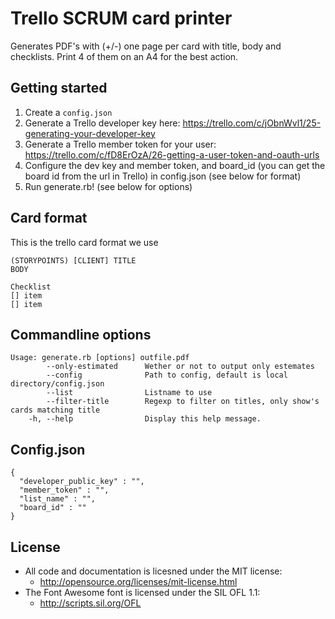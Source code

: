 # Trello SCRUM card printer

Generates PDF's with (+/-) one page per card with title, body and checklists. Print 4 of them on an A4 for the best action.

## Getting started

1. Create a `config.json`
1. Generate a Trello developer key here: https://trello.com/c/jObnWvl1/25-generating-your-developer-key
1. Generate a Trello member token for your user: https://trello.com/c/fD8ErOzA/26-getting-a-user-token-and-oauth-urls
1. Configure the dev key and member token, and board_id (you can get the board id from the url in Trello) in config.json (see below for format)
1. Run generate.rb! (see below for options)

## Card format

This is the trello card format we use

```
(STORYPOINTS) [CLIENT] TITLE
BODY

Checklist
[] item
[] item
```

## Commandline options

```
Usage: generate.rb [options] outfile.pdf
        --only-estimated      Wether or not to output only estemates
        --config              Path to config, default is local directory/config.json
        --list                Listname to use
        --filter-title        Regexp to filter on titles, only show's cards matching title
    -h, --help                Display this help message.
```

## Config.json

```
{
  "developer_public_key" : "",
  "member_token" : "",
  "list_name" : "",
  "board_id" : ""
}
```

## License

- All code and documentation is licesned under the MIT license:
  - http://opensource.org/licenses/mit-license.html
- The Font Awesome font is licensed under the SIL OFL 1.1:
  - http://scripts.sil.org/OFL